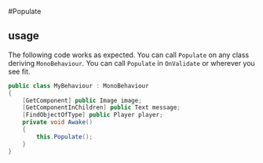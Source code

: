 #Populate

## usage

The following code works as expected. You can call `Populate` on any class deriving `MonoBehaviour`. 
You can call `Populate` in `OnValidate` or wherever you see fit.
```C#
public class MyBehaviour : MonoBehaviour
{
    [GetComponent] public Image image;
    [GetComponentInChildren] public Text message;
    [FindObjectOfType] public Player player;
    private void Awake()
    {
        this.Populate();
    }
}

```
